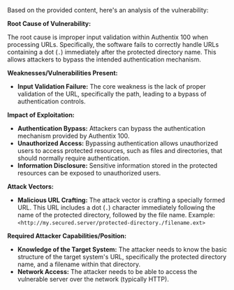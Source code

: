 Based on the provided content, here's an analysis of the vulnerability:

**Root Cause of Vulnerability:**

The root cause is improper input validation within Authentix 100 when processing URLs. Specifically, the software fails to correctly handle URLs containing a dot (`.`) immediately after the protected directory name. This allows attackers to bypass the intended authentication mechanism.

**Weaknesses/Vulnerabilities Present:**

- **Input Validation Failure:** The core weakness is the lack of proper validation of the URL, specifically the path, leading to a bypass of authentication controls.

**Impact of Exploitation:**

- **Authentication Bypass:** Attackers can bypass the authentication mechanism provided by Authentix 100.
- **Unauthorized Access:**  Bypassing authentication allows unauthorized users to access protected resources, such as files and directories, that should normally require authentication.
- **Information Disclosure:**  Sensitive information stored in the protected resources can be exposed to unauthorized users.

**Attack Vectors:**

- **Malicious URL Crafting:** The attack vector is crafting a specially formed URL. This URL includes a dot (`.`) character immediately following the name of the protected directory, followed by the file name. Example: `<http://my.secured.server/protected-directory./filename.ext>`

**Required Attacker Capabilities/Position:**

- **Knowledge of the Target System:** The attacker needs to know the basic structure of the target system's URL, specifically the protected directory name, and a filename within that directory.
- **Network Access:** The attacker needs to be able to access the vulnerable server over the network (typically HTTP).